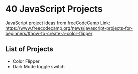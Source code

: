 # 40 JavaScript Projects
JavaScript project ideas from freeCodeCamp
Link: https://www.freecodecamp.org/news/javascript-projects-for-beginners/#how-to-create-a-color-flipper

## List of Projects
- Color Flipper
- Dark Mode toggle switch
